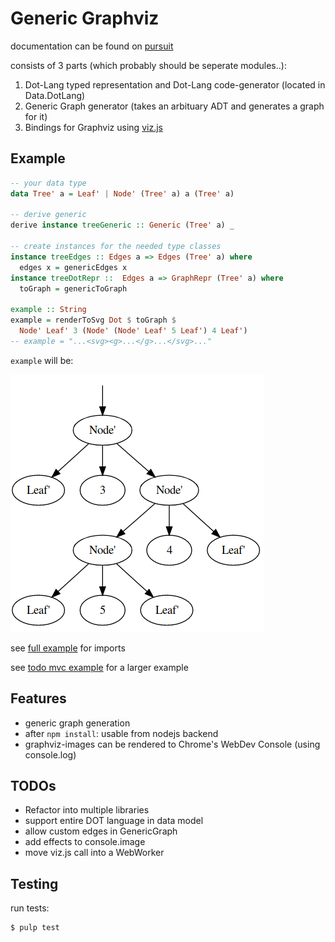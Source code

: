 Generic Graphviz
====

documentation can be found on [pursuit](https://pursuit.purescript.org/packages/purescript-generic-graphviz/)

consists of 3 parts (which probably should be seperate modules..):

1. Dot-Lang typed representation and Dot-Lang code-generator (located in Data.DotLang)
2. Generic Graph generator (takes an arbituary ADT and generates a graph for it)
3. Bindings for Graphviz using [viz.js](https://github.com/mdaines/viz.js/)

Example
---

```purescript
-- your data type
data Tree' a = Leaf' | Node' (Tree' a) a (Tree' a)

-- derive generic
derive instance treeGeneric :: Generic (Tree' a) _

-- create instances for the needed type classes
instance treeEdges :: Edges a => Edges (Tree' a) where
  edges x = genericEdges x
instance treeDotRepr ::  Edges a => GraphRepr (Tree' a) where
  toGraph = genericToGraph

example :: String
example = renderToSvg Dot $ toGraph $
  Node' Leaf' 3 (Node' (Node' Leaf' 5 Leaf') 4 Leaf')
-- example = "...<svg><g>...</g>...</svg>..."
```
`example` will be:


![screenshot](screenshot.png)

see [full example](./test/Example.purs) for imports

see [todo mvc example](https://github.com/csicar/generic-graphviz-todomvc) for a larger example

Features
--------

- generic graph generation
- after `npm install`: usable from nodejs backend
- graphviz-images can be rendered to Chrome's WebDev Console (using console.log)

TODOs
-----

- Refactor into multiple libraries
- support entire DOT language in data model
- allow custom edges in GenericGraph
- add effects to console.image
- move viz.js call into a WebWorker

Testing
-------

run tests:
```bash
$ pulp test
```

